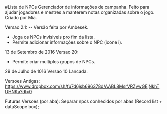 #Lista de NPCs
Gerenciador de informações de campanha. Feito para ajudar jogadores e mestres a manterem notas organizadas sobre o jogo. 
Criado por Mia. 

Versao 2.1: -- Versão feita por Ambesek. 
* Joga os NPCs invisiveis pro fim da lista. 
* Permite adicionar informações sobre o NPC (icone i).

13 de Setembro de 2016
Versao 20:
* Permite criar multiplos grupos de NPCs.

29 de Julho de 1016
Versao 10 Lancada. 

Versoes Antigas:
https://www.dropbox.com/sh/fu7d6jsb696378d/AABL8MsrVRZywGEjNkhTUHNKa?dl=0

Futuras Versoes (por aba): 
Separar npcs conhecidos por abas (Record list + dataScope box);
